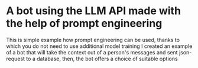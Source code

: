 # A bot using the LLM API made with the help of  prompt engineering
This is simple example how prompt engineering can be used, thanks to which you do not need to use additional model training
I created an example of a bot that will take the context out of a person's messages and sent json-request to a database, then, the bot offers a choice of suitable options
